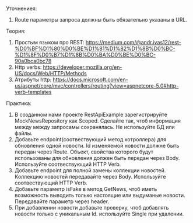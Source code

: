 Уточнениея:
1. Route параметры запроса должны быть обязательно указаны в URL.

Теория:
1. Простым языком про REST: https://medium.com/@andr.ivas12/rest-%D0%BF%D1%80%D0%BE%D1%81%D1%82%D1%8B%D0%BC-%D1%8F%D0%B7%D1%8B%D0%BA%D0%BE%D0%BC-90a0bca0bc78
2. Http verbs: https://developer.mozilla.org/en-US/docs/Web/HTTP/Methods
3. Атрибуты http: https://docs.microsoft.com/en-us/aspnet/core/mvc/controllers/routing?view=aspnetcore-5.0#http-verb-templates

Практика:
1. В созданном нами проекте RestApiExample зарегистрируйте MockNewsRepository как Scoped. Сделайте так, чтоб информация между между запросамы сохранялась. Не используйте БД или файлы.
2. Добавьте endpoint(соотвествующий метод котроллера) для обновления одной новости. Id изменяемой новости должне быть передан через Route. Объект, свойства которого будут использованы для обновления должен быть передан через Body. Используйте соотвествующий HTTP Verb.
3. Добавьте endpoint для полной замены коллекции новостей. Коллекцию новостей передавайте через Body. Используйте соотвествующий HTTP Verb.
4. Добавьте параметр isFake в метод GetNews, чтоб иметь возможность выводить только настоящие или выдуманые новости. Передавайте параметр через header.
5. При добавлении новости добавьте проверку, чтоб добавлять новости только с уникальным Id. используйте Single при удалении.
